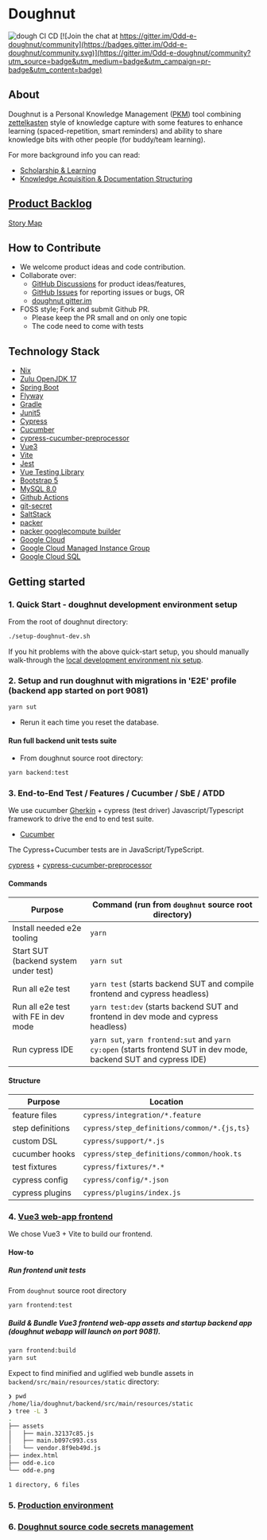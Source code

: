# Doughnut

![dough CI CD](https://github.com/nerds-odd-e/doughnut/workflows/dough%20CI%20CD/badge.svg) [![Join the chat at https://gitter.im/Odd-e-doughnut/community](https://badges.gitter.im/Odd-e-doughnut/community.svg)](https://gitter.im/Odd-e-doughnut/community?utm_source=badge&utm_medium=badge&utm_campaign=pr-badge&utm_content=badge)

## About

Doughnut is a Personal Knowledge Management ([PKM](https://en.wikipedia.org/wiki/Personal_knowledge_management)) tool combining [zettelkasten](https://eugeneyan.com/writing/note-taking-zettelkasten/) style of knowledge capture with some features to enhance learning (spaced-repetition, smart reminders) and ability to share knowledge bits with other people (for buddy/team learning).

For more background info you can read:

- [Scholarship & Learning](https://www.lesswrong.com/tag/scholarship-and-learning)
- [Knowledge Acquisition & Documentation Structuring](https://en.m.wikipedia.org/wiki/Knowledge_Acquisition_and_Documentation_Structuring)

## [Product Backlog](https://docs.google.com/spreadsheets/d/1_GofvpnV1tjy2F_aaoOiYTZUOO-8t_qf3twIKMQyGV4/edit?ts=600e6711&pli=1#gid=0)

[Story Map](https://miro.com/app/board/o9J_lTB77Mc=/)

## How to Contribute

- We welcome product ideas and code contribution.
- Collaborate over:
  - [GitHub Discussions](https://github.com/nerds-odd-e/doughnut/discussions) for product ideas/features,
  - [GitHub Issues](https://github.com/nerds-odd-e/doughnut/issues) for reporting issues or bugs, OR
  - [doughnut gitter.im](https://gitter.im/Odd-e-doughnut/community)
- FOSS style; Fork and submit Github PR.
  - Please keep the PR small and on only one topic
  - The code need to come with tests

## Technology Stack

- [Nix](https://nixos.org/)
- [Zulu OpenJDK 17](https://docs.azul.com/core/zulu-openjdk/release-notes/january-2022)
- [Spring Boot](https://spring.io/projects/spring-boot)
- [Flyway](https://flywaydb.org)
- [Gradle](https://gradle.org/)
- [Junit5](https://junit.org/junit5/)
- [Cypress](https://www.cypress.io/)
- [Cucumber](https://cucumber.io/docs/guides/)
- [cypress-cucumber-preprocessor](https://github.com/TheBrainFamily/cypress-cucumber-preprocessor#cypress-configuration)
- [Vue3](https://v3.vuejs.org/guide/introduction.html)
- [Vite](https://vitejs.dev)
- [Jest](https://jestjs.io/)
- [Vue Testing Library](https://testing-library.com/docs/vue-testing-library/intro/)
- [Bootstrap 5](https://getbootstrap.com/docs/5.0/getting-started/introduction/)
- [MySQL 8.0](https://dev.mysql.com/doc/refman/8.0/en/)
- [Github Actions](https://docs.github.com/en/actions)
- [git-secret](https://git-secret.io)
- [SaltStack](https://docs.saltproject.io/en/latest/)
- [packer](https://www.packer.io)
- [packer googlecompute builder](https://www.packer.io/docs/builders/googlecompute)
- [Google Cloud](https://cloud.google.com/gcp/getting-started)
- [Google Cloud Managed Instance Group](https://cloud.google.com/compute/docs/instance-groups/)
- [Google Cloud SQL](https://cloud.google.com/sql/docs/mysql/introduction)

## Getting started

### 1. Quick Start - doughnut development environment setup

From the root of doughnut directory:

```bash
./setup-doughnut-dev.sh
```

If you hit problems with the above quick-start setup, you should manually walk-through the [local development environment nix setup](./docs/nix.md).

### 2. Setup and run doughnut with migrations in 'E2E' profile (backend app started on port 9081)

```bash
yarn sut
```

- Rerun it each time you reset the database.

#### Run full backend unit tests suite

- From doughnut source root directory:

```bash
yarn backend:test
```

### 3. End-to-End Test / Features / Cucumber / SbE / ATDD

We use cucumber [Gherkin](https://cucumber.io/docs/gherkin/) + cypress (test driver) Javascript/Typescript framework to drive the end to end test suite.

- [Cucumber](https://cucumber.io/)

The Cypress+Cucumber tests are in JavaScript/TypeScript.

[cypress](https://docs.cypress.io/guides/getting-started/writing-your-first-test#Add-a-test-file) + [cypress-cucumber-preprocessor](https://github.com/TheBrainFamily/cypress-cucumber-preprocessor)

#### Commands

| Purpose                               | Command (run from `doughnut` source root directory)                                                               |
| ------------------------------------- | ----------------------------------------------------------------------------------------------------------------- |
| Install needed e2e tooling            | `yarn`                                                                                                            |
| Start SUT (backend system under test) | `yarn sut`                                                                                                        |
| Run all e2e test                      | `yarn test` (starts backend SUT and compile frontend and cypress headless)                                        |
| Run all e2e test with FE in dev mode  | `yarn test:dev` (starts backend SUT and frontend in dev mode and cypress headless)                                |
| Run cypress IDE                       | `yarn sut`, `yarn frontend:sut` and `yarn cy:open` (starts frontend SUT in dev mode, backend SUT and cypress IDE) |

#### Structure

| Purpose          | Location                                    |
| ---------------- | ------------------------------------------- |
| feature files    | `cypress/integration/*.feature`             |
| step definitions | `cypress/step_definitions/common/*.{js,ts}` |
| custom DSL       | `cypress/support/*.js`                      |
| cucumber hooks   | `cypress/step_definitions/common/hook.ts`   |
| test fixtures    | `cypress/fixtures/*.*`                      |
| cypress config   | `cypress/config/*.json`                     |
| cypress plugins  | `cypress/plugins/index.js`                  |

### 4. [Vue3 web-app frontend](https://flutter.dev/docs/get-started/web)

We chose Vue3 + Vite to build our frontend.

#### How-to

##### Run frontend unit tests

From `doughnut` source root directory

```bash
yarn frontend:test
```

##### Build & Bundle Vue3 frontend web-app assets and startup backend app (doughnut webapp will launch on port 9081).

```bash
yarn frontend:build
yarn sut
```

Expect to find minified and uglified web bundle assets in `backend/src/main/resources/static` directory:

```bash
❯ pwd
/home/lia/doughnut/backend/src/main/resources/static
❯ tree -L 3
.
├── assets
│   ├── main.32137c85.js
│   ├── main.b097c993.css
│   └── vendor.8f9eb49d.js
├── index.html
├── odd-e.ico
└── odd-e.png

1 directory, 6 files
```

### 5. [Production environment](./docs/prod_env.md)

### 6. [Doughnut source code secrets management](./docs/secrets_management.md)
